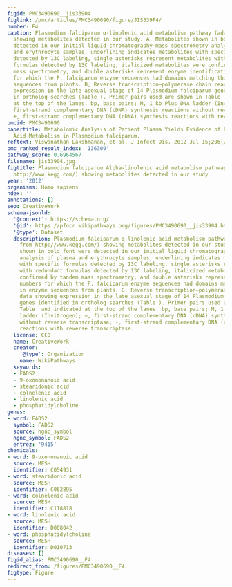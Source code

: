 ```yaml
---
figid: PMC3490690__jis33904
figlink: /pmc/articles/PMC3490690/figure/JIS339F4/
number: F4
caption: Plasmodium falciparum α-linolenic acid metabolism pathway (adapted from http://www.kegg.com/)
  showing metabolites detected in our study. A, Metabolites shown in bold font were
  detected in our initial liquid chromatography–mass spectrometry analysis of plasma
  and erythrocyte samples, underlining indicates metabolites with specific formulas
  detected by 13C labeling, single asterisks represent metabolites with redundant
  formulas detected by 13C labeling, italicized metabolites were confirmed by tandem
  mass spectrometry, and double asterisks represent enzyme identification numbers
  for which the P. falciparum enzyme sequences had domains matching those in enzyme
  sequences from plants. B, Reverse transcription–polymerase chain reaction data showing
  expression in the late asexual stage of 14 Plasmodium falciparum genes identified
  in ortholog searches (Table ). Primer pairs used are shown in Table  and indicated
  at the top of the lanes. bp, base pairs; M, 1 kb Plus DNA ladder (Invitrogen); −,
  first-strand complementary DNA (cDNA) synthesis reactions without reverse transcriptase;
  +, first-strand complementary DNA (cDNA) synthesis reactions with reverse transcriptase.
pmcid: PMC3490690
papertitle: Metabolomic Analysis of Patient Plasma Yields Evidence of Plant-Like α-Linolenic
  Acid Metabolism in Plasmodium falciparum.
reftext: Viswanathan Lakshmanan, et al. J Infect Dis. 2012 Jul 15;206(2):238-248.
pmc_ranked_result_index: '136309'
pathway_score: 0.6964567
filename: jis33904.jpg
figtitle: Plasmodium falciparum Alpha-linolenic acid metabolism pathway (adapted from
  http://www.kegg.com/) showing metabolites detected in our study
year: '2012'
organisms: Homo sapiens
ndex: ''
annotations: []
seo: CreativeWork
schema-jsonld:
  '@context': https://schema.org/
  '@id': https://pfocr.wikipathways.org/figures/PMC3490690__jis33904.html
  '@type': Dataset
  description: Plasmodium falciparum α-linolenic acid metabolism pathway (adapted
    from http://www.kegg.com/) showing metabolites detected in our study. A, Metabolites
    shown in bold font were detected in our initial liquid chromatography–mass spectrometry
    analysis of plasma and erythrocyte samples, underlining indicates metabolites
    with specific formulas detected by 13C labeling, single asterisks represent metabolites
    with redundant formulas detected by 13C labeling, italicized metabolites were
    confirmed by tandem mass spectrometry, and double asterisks represent enzyme identification
    numbers for which the P. falciparum enzyme sequences had domains matching those
    in enzyme sequences from plants. B, Reverse transcription–polymerase chain reaction
    data showing expression in the late asexual stage of 14 Plasmodium falciparum
    genes identified in ortholog searches (Table ). Primer pairs used are shown in
    Table  and indicated at the top of the lanes. bp, base pairs; M, 1 kb Plus DNA
    ladder (Invitrogen); −, first-strand complementary DNA (cDNA) synthesis reactions
    without reverse transcriptase; +, first-strand complementary DNA (cDNA) synthesis
    reactions with reverse transcriptase.
  license: CC0
  name: CreativeWork
  creator:
    '@type': Organization
    name: WikiPathways
  keywords:
  - FADS2
  - 9-oxononanoic acid
  - stearidonic acid
  - colnelenic acid
  - linolenic acid
  - phosphatidylcholine
genes:
- word: FADS2
  symbol: FADS2
  source: hgnc_symbol
  hgnc_symbol: FADS2
  entrez: '9415'
chemicals:
- word: 9-oxononanoic acid
  source: MESH
  identifier: C054931
- word: stearidonic acid
  source: MESH
  identifier: C062895
- word: colnelenic acid
  source: MESH
  identifier: C118818
- word: linolenic acid
  source: MESH
  identifier: D008042
- word: phosphatidylcholine
  source: MESH
  identifier: D010713
diseases: []
figid_alias: PMC3490690__F4
redirect_from: /figures/PMC3490690__F4
figtype: Figure
---
```

